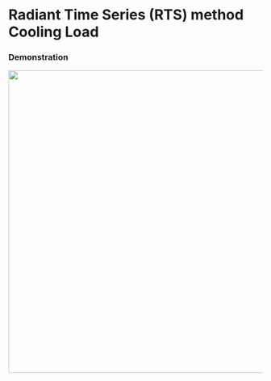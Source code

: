 # Radiant Time Series (RTS) method Cooling Load

<h3>Demonstration</h3>

<img src="res/demo.gif" width="600" />
